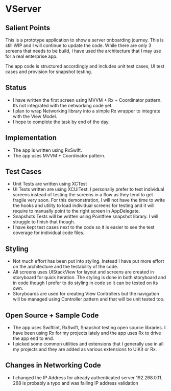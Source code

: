# VServer

## Salient Points

This is a prototype application to show a server onboarding journey. This is still WIP and I will continue to update the code. While there are only 3 screens that needs to be build, I have used the architecture that I may use for a real enterprise app. 

The app code is structured accordingly and includes unit test cases, UI test cases and provision for snapshot testing.

## Status

- I have written the first screen using MVVM + Rx + Coordinator pattern. Its not integrated with the networking code yet.
- I plan to wrap Networking library into a simple Rx wrapper to integrate with the View Model.
- I hope to complete the task by end of the day.

## Implementation

- The app is written using RxSwift.
- The app uses MVVM + Coordinator pattern.


## Test Cases

- Unit Tests are written using XCTest
- UI Tests written are using XCUITest. I personally prefer to test individual screens instead of testing the screens in a flow as they tend to get fragile very soon. For this demonstration, I will not have the time to write the hooks and utility to load individual screens for testing and it will require to manually point to the right screen in AppDelegate. 
- Snapshots Tests will be written using Pointfree snapshot library. I will struggle to finish that though.
- I have kept test cases next to the code so it is easier to see the test coverage for individual code files.

## Styling

- Not much effort has been put into styling. Instead I have put more effort on the architecture and the testability of the code.
- All screens uses UIStackView for layout and screens are created in storyboard for quick iteration. The styling is done in both storyboard and in code though I prefer to do styling in code so it can be tested on its own.
- Storyboards are used for creating View Controllers but the navigation will be managed using Controller pattern and that will be unit tested too.

## Open Source + Sample Code

- The app uses Swiftlint, RxSwift, Snapshot testing open source libraries. I have been using Rx for my projects lately and the app uses Rx to drive the app end to end.
- I picked some common utilities and extensions that I generally use in all my projects and they are added as various extensions to UIKit or Rx.

## Changes in Networking Code
- I changed the IP Address for already authenticated server 192.268.0.11. 268 is probably a typo and was failing IP address validation
